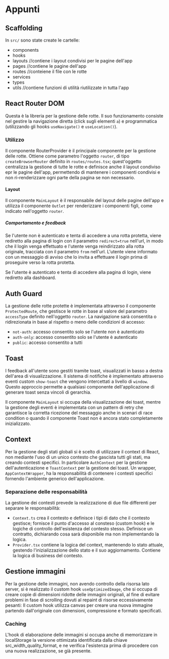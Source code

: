 # Appunti

## Scaffolding
In `src/` sono state create le cartelle:
- components
- hooks
- layouts //contiene i layout condivisi per le pagine dell'app
- pages   //contiene le pagine dell'app
- routes  //conteiene il file con le rotte
- services
- types
- utils   //contiene funzioni di utilità riutilizzate in tutta l'app

## React Router DOM
Questa è la libreria per la gestione delle rotte.
Il suo funzionamento consiste nel gestire la navigazione diretta (click sugli elementi `a`) e programmatica (utilizzando gli hooks `useNavigate()` e `useLocation()`). 

### Utilizzo
Il componente RouterProvider è il principale componente per la gestione delle rotte. Ottiene come parametro l'oggetto `router`, di tipo `createBrowserRouter` definito in `routes/routes.tsx`; quest'oggetto centralizza la gestione di tutte le rotte e definisce anche il layout condiviso epr le pagine dell'app, permettendo di mantenere i componenti condivisi e non ri-renderizzare ogni parte della pagina se non necessario.

#### Layout
Il componente `MainLayout` è il responsabile del layout delle pagine dell'app e utilizza il componente `Outlet` per renderizzare i componenti figli, come indicato nell'oggetto `router`.

##### Comportamento e feedback
Se l'utente non è autenticato e tenta di accedere a una rotta protetta, viene rediretto alla pagina di login con il parametro `redirect=true` nell'url, in modo che il login venga effettuato e l'utente venga reindirizzato alla rotta originale, tracciata con il parametro `from` nell'url.
L'utente viene informato con un messaggio di avviso che lo invita a effettuare il login prima di proseguire verso la rotta protetta.

Se l'utente è autenticato e tenta di accedere alla pagina di login, viene rediretto alla dashboard.

## Auth Guard
La gestione delle rotte protette è implementata attraverso il componente `ProtectedRoute`, che gestisce le rotte in base al valore del parametro `accessType` definito nell'oggetto `router`. La navigazione sarà consentita o ridirezionata in base al rispetto o meno delle condizioni di accesso:
- `not-auth`: accesso consentito solo se l'utente non è autenticato
- `auth-only`: accesso consentito solo se l'utente è autenticato
- `public`: accesso consentito a tutti

## Toast
I feedback all'utente sono gestiti tramite toast, visualizzati in basso a destra dell'area di visualizzazione. Il sistema di notifiche è implementato attraverso eventi custom `show-toast` che vengono intercettati a livello di `window`. Questo approccio permette a qualsiasi componente dell'applicazione di generare toast senza vincoli di gerarchia.

Il componente `MainLayout` si occupa della visualizzazione dei toast, mentre la gestione degli eventi è implementata con un pattern di retry che garantisce la corretta ricezione del messaggio anche in scenari di race condition o quando il componente Toast non è ancora stato completamente inizializzato.

## Context
Per la gestione degli stati globali si è scelto di utilizzare il context di React, non mediante l'uso di un unico contesto che gascista tutti gli stati, ma creando contesti specifici. In particolare `AuthContext` per la gestione dell'autenticazione e `ToastContext` per la gestione dei toast.
Un wrapper, `AppContextWrapper`, ha la responsabilità di contenere i contesti specifici fornendo l'ambiente generico dell'applicazione.

### Separazione delle responsabilità
La gestione dei contesti prevede la realizzazione di due file differenti per separare le responsabilità:
- `Context.ts` crea il contesto e definisce i tipi di dato che il contesto gestisce; fornisce il punto d'accesso al consteso (custom hook) e le logiche di controllo dell'esistenza del contesto stesso. Definisce un contratto, dichiarando cosa sarà disponibile ma non implementando la logica.
- `Provider.tsx` contiene la logica del context, mantenendo lo stato attuale, gestendo l'inizializzazione dello stato e il suo aggiornamento. Contiene la logica di business del contesto.

## Gestione immagini
Per la gestione delle immagini, non avendo controllo della risorsa lato server, si è realizzato il custom hook `useOptimizedImage`, che si occupa di creare copie di dimensioni ridotte delle immagini originali, al fine di evitare problemi in fase di scrolling dovuti al repaint di risorse eccessivamente pesanti: Il custom hook utilizza canvas per creare una nuova immagine partendo dall'originale con dimensioni, compressione e formato specificati.

### Caching
L'hook di elaborazione delle immagini si occupa anche di memorizzare in localStorage la versione ottimizata identificata dalla chiave src_width_quality_format, e ne verifica l'esistenza prima di procedere con una nuova realizzazione, se già presente.